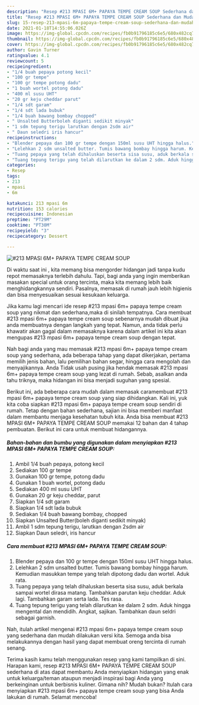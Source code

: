```yaml
---
description: "Resep #213 MPASI 6M+ PAPAYA TEMPE CREAM SOUP Sederhana dan Mudah Dibuat"
title: "Resep #213 MPASI 6M+ PAPAYA TEMPE CREAM SOUP Sederhana dan Mudah Dibuat"
slug: 15-resep-213-mpasi-6m-papaya-tempe-cream-soup-sederhana-dan-mudah-dibuat
date: 2021-01-18T14:55:06.026Z
image: https://img-global.cpcdn.com/recipes/fb0b91796185c6e5/680x482cq70/213-mpasi-6m-papaya-tempe-cream-soup-foto-resep-utama.jpg
thumbnail: https://img-global.cpcdn.com/recipes/fb0b91796185c6e5/680x482cq70/213-mpasi-6m-papaya-tempe-cream-soup-foto-resep-utama.jpg
cover: https://img-global.cpcdn.com/recipes/fb0b91796185c6e5/680x482cq70/213-mpasi-6m-papaya-tempe-cream-soup-foto-resep-utama.jpg
author: Gavin Turner
ratingvalue: 4.1
reviewcount: 5
recipeingredient:
- "1/4 buah pepaya potong kecil"
- "100 gr tempe"
- "100 gr tempe potong dadu"
- "1 buah wortel potong dadu"
- "400 ml susu UHT"
- "20 gr keju cheddar parut"
- "1/4 sdt garam"
- "1/4 sdt lada bubuk"
- "1/4 buah bawang bombay chopped"
- " Unsalted Butterboleh diganti sedikit minyak"
- "1 sdm tepung terigu larutkan dengan 2sdm air"
- " Daun seledri iris hancur"
recipeinstructions:
- "Blender pepaya dan 100 gr tempe dengan 150ml susu UHT hingga halus."
- "Lelehkan 2 sdm unsalted butter. Tumis bawang bombay hingga harum. Kemudian masukkan tempe yang telah dipotong dadu dan wortel. Aduk rata."
- "Tuang pepaya yang telah dihaluskan beserta sisa susu, aduk berkala sampai wortel dirasa matang. Tambahkan parutan keju cheddar. Aduk lagi. Tambahkan garam serta lada. Tes rasa."
- "Tuang tepung terigu yang telah dilarutkan ke dalam 2 sdm. Aduk hingga mengental dan mendidih. Angkat, sajikan. Tambahkan daun seldri sebagai garnish."
categories:
- Resep
tags:
- 213
- mpasi
- 6m

katakunci: 213 mpasi 6m 
nutrition: 153 calories
recipecuisine: Indonesian
preptime: "PT29M"
cooktime: "PT30M"
recipeyield: "3"
recipecategory: Dessert

---
```



![#213 MPASI 6M+ PAPAYA TEMPE CREAM SOUP](https://img-global.cpcdn.com/recipes/fb0b91796185c6e5/680x482cq70/213-mpasi-6m-papaya-tempe-cream-soup-foto-resep-utama.jpg)

Di waktu  saat ini , kita memang bisa mengorder hidangan jadi tanpa kudu repot memasaknya terlebih dahulu. Tapi, bagi anda yang ingin memberikan masakan special untuk orang tercinta, maka kita memang lebih baik menghidangkannya sendiri. Pasalnya, memasak di rumah jauh lebih higienis dan bisa menyesuaikan sesuai kesukaan keluarga.

Jika kamu lagi mencari ide resep #213 mpasi 6m+ papaya tempe cream soup yang nikmat dan sederhana,maka di sinilah tempatnya. Cara membuat #213 mpasi 6m+ papaya tempe cream soup  sebenarnya mudah dibuat jika anda membuatnya dengan langkah yang tepat. Namun, anda tidak perlu khawatir akan gagal dalam memasaknya 
karena dalam artikel ini kita akan mengupas #213 mpasi 6m+ papaya tempe cream soup dengan tepat.  



Nah bagi anda yang mau memasak #213 mpasi 6m+ papaya tempe cream soup yang sederhana, ada beberapa tahap yang dapat dikerjakan, pertama memilih jenis bahan, lalu pemilihan bahan segar, hingga cara mengolah dan menyajikannya. Anda Tidak usah pusing jika hendak memasak #213 mpasi 6m+ papaya tempe cream soup yang lezat di rumah. Sebab, asalkan anda  tahu triknya, maka hidangan ini bisa menjadi suguhan yang spesial.

Berikut ini, ada beberapa cara mudah dalam memasak caramembuat #213 mpasi 6m+ papaya tempe cream soup yang siap dihidangkan. Kali ini, yuk kita coba siapkan #213 mpasi 6m+ papaya tempe cream soup sendiri di rumah. Tetap dengan bahan sederhana, sajian ini bisa memberi manfaat dalam membantu menjaga kesehatan tubuh kita. Anda bisa membuat #213 MPASI 6M+ PAPAYA TEMPE CREAM SOUP memakai 12 bahan dan 4 tahap pembuatan. Berikut ini cara untuk membuat hidangannya.

<!--inarticleads1-->

##### Bahan-bahan dan bumbu yang digunakan dalam menyiapkan #213 MPASI 6M+ PAPAYA TEMPE CREAM SOUP:

1. Ambil 1/4 buah pepaya, potong kecil
1. Sediakan 100 gr tempe
1. Gunakan 100 gr tempe, potong dadu
1. Gunakan 1 buah wortel, potong dadu
1. Sediakan 400 ml susu UHT
1. Gunakan 20 gr keju cheddar, parut
1. Siapkan 1/4 sdt garam
1. Siapkan 1/4 sdt lada bubuk
1. Sediakan 1/4 buah bawang bombay, chopped
1. Siapkan  Unsalted Butter(boleh diganti sedikit minyak)
1. Ambil 1 sdm tepung terigu, larutkan dengan 2sdm air
1. Siapkan  Daun seledri, iris hancur




<!--inarticleads2-->

##### Cara membuat #213 MPASI 6M+ PAPAYA TEMPE CREAM SOUP:

1. Blender pepaya dan 100 gr tempe dengan 150ml susu UHT hingga halus.
1. Lelehkan 2 sdm unsalted butter. Tumis bawang bombay hingga harum. Kemudian masukkan tempe yang telah dipotong dadu dan wortel. Aduk rata.
1. Tuang pepaya yang telah dihaluskan beserta sisa susu, aduk berkala sampai wortel dirasa matang. Tambahkan parutan keju cheddar. Aduk lagi. Tambahkan garam serta lada. Tes rasa.
1. Tuang tepung terigu yang telah dilarutkan ke dalam 2 sdm. Aduk hingga mengental dan mendidih. Angkat, sajikan. Tambahkan daun seldri sebagai garnish.




Nah, itulah artikel mengenai  #213 mpasi 6m+ papaya tempe cream soup  yang sederhana dan mudah dilakukan versi kita. Semoga anda bisa melakukannya dengan hasil yang dapat membuat oreng tercinta di rumah senang. 

Terima kasih kamu telah menggunakan resep yang kami tampilkan di sini. Harapan kami, resep  #213 MPASI 6M+ PAPAYA TEMPE CREAM SOUP sederhana di atas dapat membantu Anda menyiapkan hidangan yang enak untuk keluarga/teman ataupun menjadi inspirasi bagi Anda yang berkeinginan untuk berbisnis kuliner. Gimana nih? Mudah bukan? Itulah cara menyiapkan #213 mpasi 6m+ papaya tempe cream soup yang bisa Anda lakukan di rumah. Selamat mencoba!

